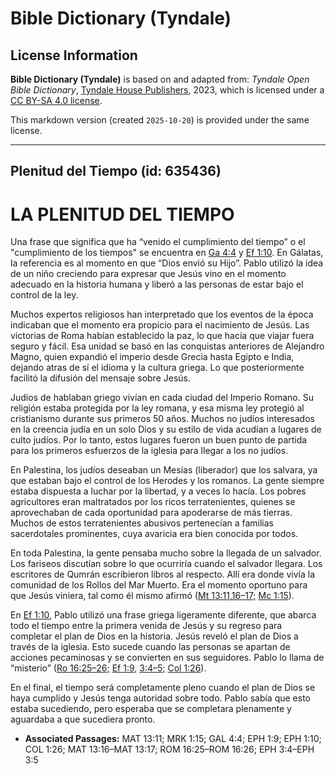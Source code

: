 # Bible Dictionary (Tyndale)

## License Information

**Bible Dictionary (Tyndale)** is based on and adapted from: _Tyndale Open Bible Dictionary_, [Tyndale House Publishers](https://tyndaleopenresources.com/), 2023, which is licensed under a [CC BY-SA 4.0 license](https://creativecommons.org/licenses/by-sa/4.0/legalcode.en).

This markdown version (created `2025-10-20`) is provided under the same license.



--------------------------------

## Plenitud del Tiempo (id: 635436)

LA PLENITUD DEL TIEMPO
======================

Una frase que significa que ha “venido el cumplimiento del tiempo” o el "cumplimiento de los tiempos" se encuentra en [Ga 4:4](https://ref.ly/Gal4:4) y [Ef 1:10](https://ref.ly/Eph1:10). En Gálatas, la referencia es al momento en que “Dios envió su Hijo”. Pablo utilizó la idea de un niño creciendo para expresar que Jesús vino en el momento adecuado en la historia humana y liberó a las personas de estar bajo el control de la ley.

Muchos expertos religiosos han interpretado que los eventos de la época indicaban que el momento era propicio para el nacimiento de Jesús. Las victorias de Roma habían establecido la paz, lo que hacía que viajar fuera seguro y fácil. Esa unidad se basó en las conquistas anteriores de Alejandro Magno, quien expandió el imperio desde Grecia hasta Egipto e India, dejando atras de sí el idioma y la cultura griega. Lo que posteriormente facilitó la difusión del mensaje sobre Jesús.

Judíos de hablaban griego vivían en cada ciudad del Imperio Romano. Su religión estaba protegida por la ley romana, y esa misma ley protegió al cristianismo durante sus primeros 50 años. Muchos no judíos interesados en la creencia judía en un solo Dios y su estilo de vida acudían a lugares de culto judíos. Por lo tanto, estos lugares fueron un buen punto de partida para los primeros esfuerzos de la iglesia para llegar a los no judíos.

En Palestina, los judíos deseaban un Mesías (liberador) que los salvara, ya que estaban bajo el control de los Herodes y los romanos. La gente siempre estaba dispuesta a luchar por la libertad, y a veces lo hacía. Los pobres agricultores eran maltratados por los ricos terratenientes, quienes se aprovechaban de cada oportunidad para apoderarse de más tierras. Muchos de estos terratenientes abusivos pertenecían a familias sacerdotales prominentes, cuya avaricia era bien conocida por todos.

En toda Palestina, la gente pensaba mucho sobre la llegada de un salvador. Los fariseos discutían sobre lo que ocurriría cuando el salvador llegara. Los escritores de Qumrán escribieron libros al respecto. Allí era donde vivía la comunidad de los Rollos del Mar Muerto. Era el momento oportuno para que Jesús viniera, tal como él mismo afirmó ([Mt 13:11,16–17;](https://ref.ly/Matt13:11,Matt13:16-Matt13:17) [Mc 1:15](https://ref.ly/Mark1:15)).

En [Ef 1:10](https://ref.ly/Eph1:10), Pablo utilizó una frase griega ligeramente diferente, que abarca todo el tiempo entre la primera venida de Jesús y su regreso para completar el plan de Dios en la historia. Jesús reveló el plan de Dios a través de la iglesia. Esto sucede cuando las personas se apartan de acciones pecaminosas y se convierten en sus seguidores. Pablo lo llama de “misterio” ([Ro 16:25–26;](https://ref.ly/Rom16:25-Rom16:26) [Ef 1:9,](https://ref.ly/Eph1:9) [3:4–5;](https://ref.ly/Eph3:4-Eph3:5) [Col 1:26](https://ref.ly/Col1:26)).

En el final, el tiempo será completamente pleno cuando el plan de Dios se haya cumplido y Jesús tenga autoridad sobre todo. Pablo sabía que esto estaba sucediendo, pero esperaba que se completara plenamente y aguardaba a que sucediera pronto.

* **Associated Passages:** MAT 13:11; MRK 1:15; GAL 4:4; EPH 1:9; EPH 1:10; COL 1:26; MAT 13:16–MAT 13:17; ROM 16:25–ROM 16:26; EPH 3:4–EPH 3:5

